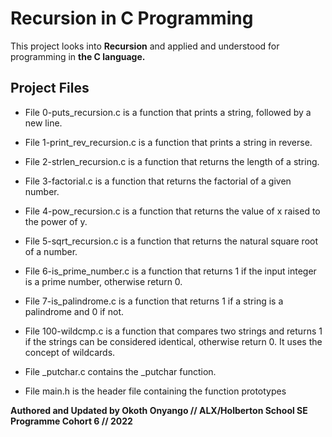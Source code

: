 # Recursion in C Programming

This project looks into **Recursion** and applied and understood for programming in **the C language.**

## Project Files

* File 0-puts_recursion.c is a function that prints a string, followed by a new line.

* File 1-print_rev_recursion.c is a function that prints a string in reverse.

* File 2-strlen_recursion.c is a function that returns the length of a string.

* File 3-factorial.c is a function that returns the factorial of a given number.

* File 4-pow_recursion.c is a function that returns the value of x raised to the power of y.

* File 5-sqrt_recursion.c is a function that returns the natural square root of a number.

* File 6-is_prime_number.c is a function that returns 1 if the input integer is a prime number, otherwise return 0.

* File 7-is_palindrome.c is a function that returns 1 if a string is a palindrome and 0 if not.

*  File 100-wildcmp.c is a function that compares two strings and returns 1 if the strings can be considered identical, otherwise return 0. It uses the concept of wildcards.

* File _putchar.c contains the _putchar function.

* File main.h is the header file containing the function prototypes

**Authored and Updated by Okoth Onyango // ALX/Holberton School SE Programme Cohort 6 // 2022**
